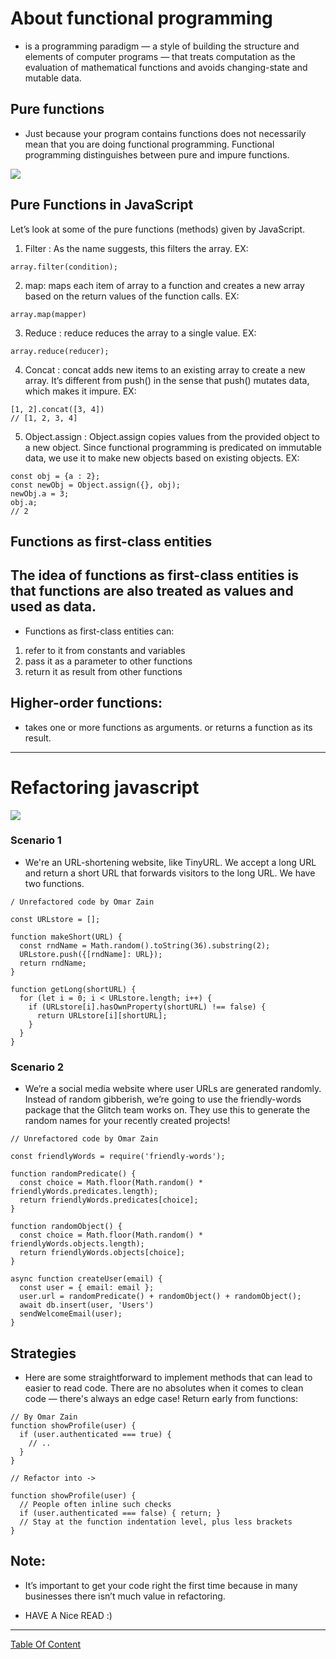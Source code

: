 # About functional programming
- is a programming paradigm — a style of building the structure and elements of computer programs — that treats computation as the evaluation of mathematical functions and avoids changing-state and mutable data.

## Pure functions
- Just because your program contains functions does not necessarily mean that you are doing functional programming. Functional programming distinguishes between pure and impure functions.

![](https://devopedia.org/images/article/21/5929.1491735653.png)

## Pure Functions in JavaScript
Let’s look at some of the pure functions (methods) given by JavaScript.

1. Filter : As the name suggests, this filters the array.
EX:
```
array.filter(condition);
```

2. map: maps each item of array to a function and creates a new array based on the return values of the function calls.
EX:
```
array.map(mapper)
```

3. Reduce : reduce reduces the array to a single value.
EX:
```
array.reduce(reducer);
```

4. Concat : concat adds new items to an existing array to create a new array. It’s different from push() in the sense that push() mutates data, which makes it impure.
EX:
```
[1, 2].concat([3, 4])  
// [1, 2, 3, 4]
```

5. Object.assign : Object.assign copies values from the provided object to a new object. Since functional programming is predicated on immutable data, we use it to make new objects based on existing objects.
EX:
```
const obj = {a : 2};  
const newObj = Object.assign({}, obj);  
newObj.a = 3;  
obj.a;  
// 2
```

## Functions as first-class entities
## The idea of functions as first-class entities is that functions are also treated as values and used as data.
- Functions as first-class entities can:
1) refer to it from constants and variables
2) pass it as a parameter to other functions
3) return it as result from other functions



## Higher-order functions:
- takes one or more functions as arguments. or returns a function as its result.

-------------------------------------------------
# Refactoring javascript



![](https://miro.medium.com/fit/c/1838/551/1*1fGgnh-krPxk4o5343J5Vg.png)

### Scenario 1
- We're an URL-shortening website, like TinyURL. We accept a long URL and return a short URL that forwards visitors to the long URL. We have two functions.
```
/ Unrefactored code by Omar Zain

const URLstore = [];

function makeShort(URL) {
  const rndName = Math.random().toString(36).substring(2);
  URLstore.push({[rndName]: URL});
  return rndName;
}

function getLong(shortURL) {
  for (let i = 0; i < URLstore.length; i++) {
    if (URLstore[i].hasOwnProperty(shortURL) !== false) {
      return URLstore[i][shortURL];
    }
  }
}
```

### Scenario 2
- We’re a social media website where user URLs are generated randomly. Instead of random gibberish, we’re going to use the friendly-words package that the Glitch team works on. They use this to generate the random names for your recently created projects!
```
// Unrefactored code by Omar Zain

const friendlyWords = require('friendly-words');

function randomPredicate() {
  const choice = Math.floor(Math.random() * friendlyWords.predicates.length);
  return friendlyWords.predicates[choice];
}

function randomObject() {
  const choice = Math.floor(Math.random() * friendlyWords.objects.length);
  return friendlyWords.objects[choice];
}

async function createUser(email) {
  const user = { email: email };
  user.url = randomPredicate() + randomObject() + randomObject();
  await db.insert(user, 'Users')
  sendWelcomeEmail(user);
}
```
## Strategies
- Here are some straightforward to implement methods that can lead to easier to read code. There are no absolutes when it comes to clean code — there's always an edge case!
Return early from functions:
```
// By Omar Zain
function showProfile(user) {
  if (user.authenticated === true) {
    // ..
  }
}

// Refactor into ->

function showProfile(user) {
  // People often inline such checks
  if (user.authenticated === false) { return; }
  // Stay at the function indentation level, plus less brackets
}
```
Note:
-----
- It’s important to get your code right the first time because in many businesses there isn’t much value in refactoring.

- HAVE A Nice READ :)

-----------------------------------------------------


[Table Of Content](https://github.com/omarXzain/301-reading-notes)


